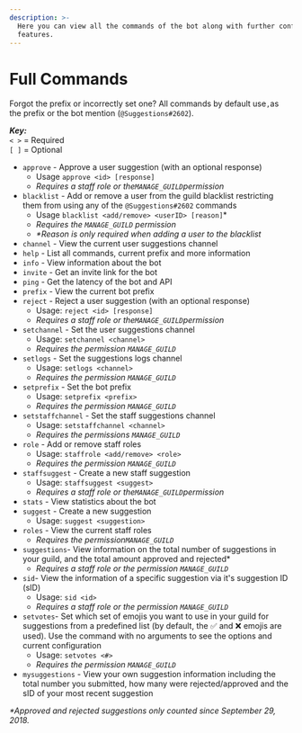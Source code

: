 ```yaml
---
description: >-
  Here you can view all the commands of the bot along with further configuration
  features.
---
```


# Full Commands

Forgot the prefix or incorrectly set one? All commands by default use`,`as the prefix or the bot mention \(`@Suggestions#2602`\).

_**Key:**_  
`< >` = Required  
`[ ]` = Optional

* `approve` - Approve a user suggestion \(with an optional response\)
  * Usage `approve <id> [response]`
  * _Requires a staff role or the`MANAGE_GUILD`permission_
* `blacklist` - Add or remove a user from the guild blacklist restricting them from using any of the `@Suggestions#2602` commands
  * Usage `blacklist <add/remove> <userID> [reason]`\*
  * _Requires the `MANAGE_GUILD` permission_
  * _\*Reason is only required when adding a user to the blacklist_
* `channel` - View the current user suggestions channel
* `help` - List all commands, current prefix and more information
* `info` - View information about the bot
* `invite` - Get an invite link for the bot
* `ping` - Get the latency of the bot and API
* `prefix` - View the current bot prefix
* `reject` - Reject a user suggestion \(with an optional response\)
  * Usage: `reject <id> [response]`
  * _Requires a staff role or the`MANAGE_GUILD`permission_
* `setchannel` - Set the user suggestions channel
  * Usage: `setchannel <channel>`
  * _Requires the permission `MANAGE_GUILD`_
* `setlogs` - Set the suggestions logs channel
  * Usage: `setlogs <channel>`
  * _Requires the permission `MANAGE_GUILD`_
* `setprefix` - Set the bot prefix
  * Usage: `setprefix <prefix>`
  * _Requires the permission `MANAGE_GUILD`_
* `setstaffchannel` - Set the staff suggestions channel
  * Usage: `setstaffchannel <channel>`
  * _Requires the permissions `MANAGE_GUILD`_
* `role` - Add or remove staff roles
  * Usage: `staffrole <add/remove> <role>`
  * _Requires the permission `MANAGE_GUILD`_
* `staffsuggest` - Create a new staff suggestion
  * Usage: `staffsuggest <suggest>`
  * _Requires a staff role or the`MANAGE_GUILD`permission_
* `stats` - View statistics about the bot
* `suggest` - Create a new suggestion
  * Usage: `suggest <suggestion>`
* `roles` - View the current staff roles
  * _Requires the permission`MANAGE_GUILD`_
* `suggestions`- View information on the total number of suggestions in your guild, and the total amount approved and rejected\*
  * _Requires a staff role or the permission `MANAGE_GUILD`_
* `sid`- View the information of a specific suggestion via it's suggestion ID \(sID\)
  * Usage: `sid <id>`
  * _Requires a staff role or the permission `MANAGE_GUILD`_
* `setvotes`- Set which set of emojis you want to use in your guild for suggestions from a predefined list \(by default, the  ✅ and  ❌ emojis are used\). Use the command with no arguments to see the options and current configuration
  * Usage: `setvotes <#>`
  * _Requires the permission `MANAGE_GUILD`_
* `mysuggestions` - View your own suggestion information including the total number you submitted, how many were rejected/approved and the sID of your most recent suggestion

_\*Approved and rejected suggestions only counted since September 29, 2018._

